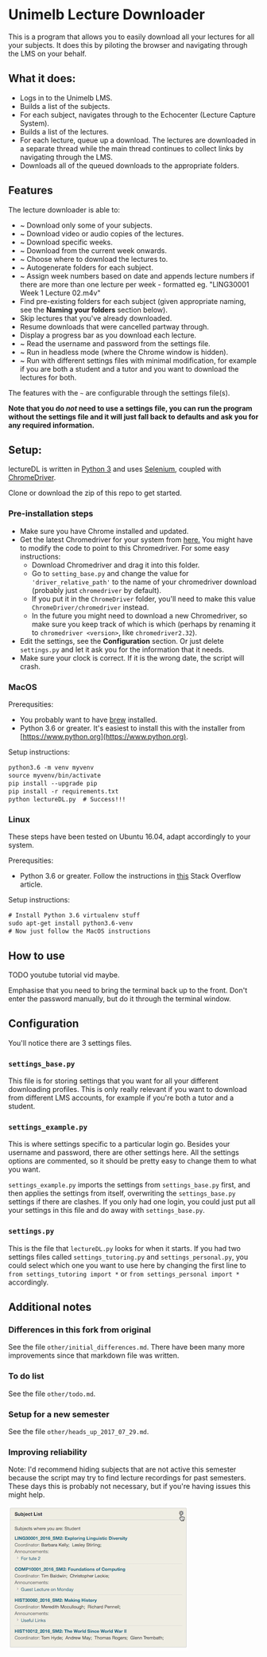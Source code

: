 # Unimelb Lecture Downloader

This is a program that allows you to easily download all your lectures for
all your subjects. It does this by piloting the browser and navigating
through the LMS on your behalf.

## What it does:
- Logs in to the Unimelb LMS.
- Builds a list of the subjects.
- For each subject, navigates through to the Echocenter (Lecture Capture System).
- Builds a list of the lectures.
- For each lecture, queue up a download. The lectures are downloaded in a separate thread while the main thread continues to collect links by navigating through the LMS.
- Downloads all of the queued downloads to the appropriate folders.

## Features
The lecture downloader is able to:

- ~ Download only some of your subjects.
- ~ Download video or audio copies of the lectures.
- ~ Download specific weeks.
- ~ Download from the current week onwards.
- ~ Choose where to download the lectures to.
- ~ Autogenerate folders for each subject.
- ~ Assign week numbers based on date and appends lecture numbers if there are more than one lecture per week - formatted eg. "LING30001 Week 1 Lecture 02.m4v"
- Find pre-existing folders for each subject (given appropriate naming, see the **Naming your folders** section below).
- Skip lectures that you've already downloaded.
- Resume downloads that were cancelled partway through.
- Display a progress bar as you download each lecture.
- ~ Read the username and password from the settings file.
- ~ Run in headless mode (where the Chrome window is hidden).
- ~ Run with different settings files with minimal modification, for example if you are both a student and a tutor and you want to download the lectures for both.

The features with the `~` are configurable through the settings file(s).

**Note that you do *not* need to use a settings file, you can run the program
without the settings file and it will just fall back to defaults and ask you
for any required information.**

## Setup:
lectureDL is written in [Python 3](http://python.org/downloads) and uses [Selenium](http://selenium-python.readthedocs.io), coupled with [ChromeDriver](https://sites.google.com/a/chromium.org/chromedriver/).

Clone or download the zip of this repo to get started.

### Pre-installation steps
- Make sure you have Chrome installed and updated.
- Get the latest Chromedriver for your system from [here.](https://sites.google.com/a/chromium.org/chromedriver/downloads) You might have to modify the code to point to this Chromedriver. For some easy instructions:
    - Download Chromedriver and drag it into this folder.
    - Go to `setting_base.py` and change the value for `'driver_relative_path'` to the name of your chromedriver download (probably just `chromedriver` by default).
    - If you put it in the `ChromeDriver` folder, you'll need to make this value `ChromeDriver/chromedriver` instead.
    - In the future you might need to download a new Chromedriver, so make sure you keep track of which is which (perhaps by renaming it to `chromedriver <version>`, like `chromedriver2.32`).
- Edit the settings, see the **Configuration** section. Or just delete `settings.py` and let it ask you for the information that it needs.
- Make sure your clock is correct. If it is the wrong date, the script will crash.

### MacOS
Prerequsities:

- You probably want to have [brew](https://brew.sh) installed.
- Python 3.6 or greater. It's easiest to install this with the installer from [https://www.python.org](https://www.python.org).

Setup instructions:
```
python3.6 -m venv myvenv
source myvenv/bin/activate
pip install --upgrade pip
pip install -r requirements.txt
python lectureDL.py  # Success!!!
```

### Linux
These steps have been tested on Ubuntu 16.04, adapt accordingly to your system.

Prerequsities:
- Python 3.6 or greater. Follow the instructions in [this](https://askubuntu.com/questions/865554/how-do-i-install-python-3-6-using-apt-get) Stack Overflow article.

Setup instructions:
```
# Install Python 3.6 virtualenv stuff
sudo apt-get install python3.6-venv
# Now just follow the MacOS instructions
```

## How to use
TODO youtube tutorial vid maybe.

Emphasise that you need to bring the terminal back up to the front. Don't enter the password manually, but do it through the terminal window.

## Configuration
You'll notice there are 3 settings files.

### `settings_base.py`
This file is for storing settings that you want for all your different downloading
profiles. This is only really relevant if you want to download from different LMS
accounts, for example if you're both a tutor and a student.

### `settings_example.py`
This is where settings specific to a particular login go. Besides your username
and password, there are other settings here. All the settings options are commented,
so it should be pretty easy to change them to what you want.

`settings_example.py` imports the settings from `settings_base.py` first, and
then applies the settings from itself, overwriting the `settings_base.py` settings
if there are clashes. If you only had one login, you could just put all your
settings in this file and do away with `settings_base.py`.

### `settings.py`
This is the file that `lectureDL.py` looks for when it starts. If you had two
settings files called `settings_tutoring.py` and `settings_personal.py`, you
could select which one you want to use here by changing the first line to
`from settings_tutoring import *` or `from settings_personal import *` accordingly.

## Additional notes

### Differences in this fork from original
See the file `other/initial_differences.md`. There have been many more improvements since that markdown file was written.

### To do list
See the file `other/todo.md`.

### Setup for a new semester
See the file `other/heads_up_2017_07_29.md`.

### Improving reliability
Note: I'd recommend hiding subjects that are not active this semester because the script may try to find lecture recordings for past semesters. These days this is probably not necessary, but if you're having issues this might help.

![Subject list](other/subj_list_screenshot.png?raw=true "Click on the gear to hide subjects")
